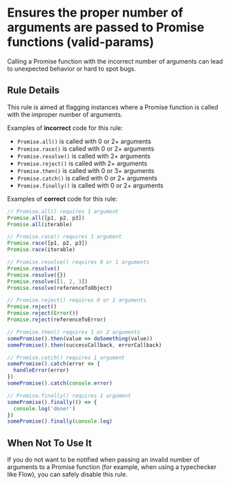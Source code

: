 # Ensures the proper number of arguments are passed to Promise functions (valid-params)

Calling a Promise function with the incorrect number of arguments can lead to
unexpected behavior or hard to spot bugs.

## Rule Details

This rule is aimed at flagging instances where a Promise function is called with
the improper number of arguments.

Examples of **incorrect** code for this rule:

* `Promise.all()` is called with 0 or 2+ arguments
* `Promise.race()` is called with 0 or 2+ arguments
* `Promise.resolve()` is called with 2+ arguments
* `Promise.reject()` is called with 2+ arguments
* `Promise.then()` is called with 0 or 3+ arguments
* `Promise.catch()` is called with 0 or 2+ arguments
* `Promise.finally()` is called with 0 or 2+ arguments

Examples of **correct** code for this rule:

```js
// Promise.all() requires 1 argument
Promise.all([p1, p2, p3])
Promise.all(iterable)

// Promise.race() requires 1 argument
Promise.race([p1, p2, p3])
Promise.race(iterable)

// Promise.resolve() requires 0 or 1 arguments
Promise.resolve()
Promise.resolve({})
Promise.resolve([1, 2, 3])
Promise.resolve(referenceToObject)

// Promise.reject() requires 0 or 1 arguments
Promise.reject()
Promise.reject(Error())
Promise.reject(referenceToError)

// Promise.then() requires 1 or 2 arguments
somePromise().then(value => doSomething(value))
somePromise().then(successCallback, errorCallback)

// Promise.catch() requires 1 argument
somePromise().catch(error => {
  handleError(error)
})
somePromise().catch(console.error)

// Promise.finally() requires 1 argument
somePromise().finally(() => {
  console.log('done!')
})
somePromise().finally(console.log)
```

## When Not To Use It

If you do not want to be notified when passing an invalid number of arguments to
a Promise function (for example, when using a typechecker like Flow), you can
safely disable this rule.
